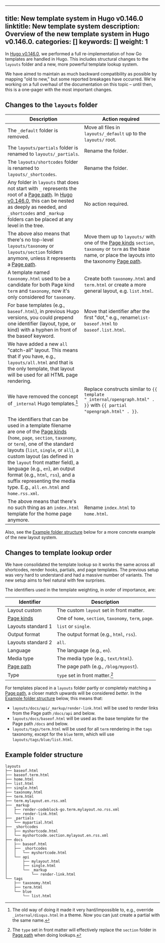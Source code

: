
---
title: New template system in Hugo v0.146.0
linktitle: New template system
description: Overview of the new template system in Hugo v0.146.0.
categories: []
keywords: []
weight: 1
---

In [Hugo v0.146.0], we performed a full re-implementation of how Go templates are handled in Hugo. This includes structural changes to the `layouts` folder and a new, more powerful template lookup system.

We have aimed to maintain as much backward compatibility as possible by mapping "old to new," but some reported breakages have occurred. We're working on a full overhaul of the documentation on this topic – until then, this is a one-pager with the most important changes.

## Changes to the `layouts` folder

| Description   | Action required |
| ------------- | ------------- |
| The `_default` folder is removed. | Move all files in `layouts/_default` up to the `layouts/` root.|
| The `layouts/partials` folder is renamed to `layouts/_partials`.  | Rename the folder.  |
| The `layouts/shortcodes` folder is renamed to `layouts/_shortcodes`.  | Rename the folder.  |
| Any folder in `layouts` that does not start with `_` represents the root of a [Page path]. In [Hugo v0.146.0], this can be nested as deeply as needed, and `_shortcodes` and `_markup` folders can be placed at any level in the tree.| No action required.|
| The above also means that there's no top-level `layouts/taxonomy` or `layouts/section` folders anymore, unless it represents a [Page path].|Move them up to `layouts/` with one of the [Page kinds] `section`, `taxonomy` or `term` as the base name, or place the layouts into the taxonomy [Page path]. |
|A template named `taxonomy.html` used to be a candidate for both Page kind `term` and `taxonomy`, now it's only considered for `taxonomy`.|Create both `taxonomy.html` and `term.html` or create a more general layout, e.g. `list.html`.|
| For base templates (e.g., `baseof.html`), in previous Hugo versions, you could prepend one identifier (layout, type, or kind) with a hyphen in front of the baseof keyword.|Move that identifier after the first "dot," e.g., rename`list-baseof.html` to `baseof.list.html`.|
| We have added a new `all` "catch-all" layout. This means that if you have, e.g., `layouts/all.html` and that is the only template, that layout will be used for all HTML page rendering.||
| We have removed the concept of `_internal` Hugo templates.[^internal]|Replace constructs similar to `{{ template "_internal/opengraph.html" . }}` with `{{ partial "opengraph.html" . }}`.|
| The identifiers that can be used in a template filename are one of the [Page kinds] (`home`, `page`, `section`, `taxonomy`, or `term`), one of the standard layouts (`list`, `single`, or `all`), a custom layout (as defined in the `layout` front matter field), a language (e.g., `en`), an output format (e.g., `html`, `rss`), and a suffix representing the media type. E.g., `all.en.html` and `home.rss.xml`.||
| The above means that there's no such thing as an `index.html` template for the home page anymore. | Rename `index.html` to `home.html`.|

Also, see the [Example folder structure] below for a more concrete example of the new layout system.

## Changes to template lookup order

We have consolidated the template lookup so it works the same across all shortcodes, render hooks, partials, and page templates. The previous setup was very hard to understand and had a massive number of variants. The new setup aims to feel natural with few surprises.

The identifiers used in the template weighting, in order of importance, are:

| Identifier | Description |
| ---------- | ----------- |
| Layout custom | The custom `layout` set in front matter. |
| [Page kinds] | One of `home`, `section`, `taxonomy`, `term`, `page`. |
| Layouts standard 1 | `list` or `single`. |
| Output format | The output format (e.g., `html`, `rss`). |
| Layouts standard 2  | `all`. |
| Language | The language (e.g., `en`). |
| Media type | The media type (e.g., `text/html`). |
| [Page path] | The page path (e.g., `/blog/mypost`). |
| Type | `type` set in front matter.[^type]|

For templates placed in a `layouts` folder partly or completely matching a [Page path], a closer match upwards will be considered _better_. In the [Example folder structure] below, this means that:

* `layouts/docs/api/_markup/render-link.html` will be used to render links from the Page path `/docs/api` and below.
* `layouts/docs/baseof.html` will be used as the base template for the Page path `/docs` and below.
* `layouts/tags/term.html` will be used for all `term` rendering in the `tags` taxonomy, except for the `blue` term, which will use `layouts/tags/blue/list.html`.

## Example folder structure

```
layouts
├── baseof.html
├── baseof.term.html
├── home.html
├── list.html
├── single.html
├── taxonomy.html
├── term.html
├── term.mylayout.en.rss.xml
├── _markup
│   ├── render-codeblock-go.term.mylayout.no.rss.xml
│   └── render-link.html
├── _partials
│   └── mypartial.html
├── _shortcodes
│   ├── myshortcode.html
│   └── myshortcode.section.mylayout.en.rss.xml
├── docs
│   ├── baseof.html
│   ├── _shortcodes
│   │   └── myshortcode.html
│   └── api
│       ├── mylayout.html
│       ├── single.html
│       └── _markup
│           └── render-link.html
└── tags
    ├── taxonomy.html
    ├── term.html
    └── blue
        └── list.html
```

[Hugo v0.146.0]: https://github.com/gohugoio/hugo/releases/tag/v0.146.0
[Page path]: https://gohugo.io/methods/page/path/
[Page kinds]: https://gohugo.io/methods/page/kind/
[Example folder structure]: #example-folder-structure

[^type]: The `type` set in front matter will effectively replace the `section` folder in [Page path] when doing lookups.
[^internal]: The old way of doing it made it very hard/impossible to, e.g., override `_internal/disqus.html` in a theme. Now you can just create a partial with the same name.

